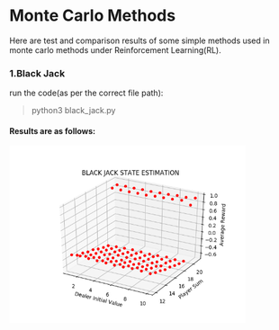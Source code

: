 # Monte Carlo Methods

Here are test and comparison results of some simple methods used in monte carlo methods under Reinforcement Learning(RL).</br>

### 1.Black Jack

run the code(as per the correct file path):
>python3 black_jack.py

#### Results are as follows: 

<img src="result_images/Figure_1.png" alt="" width="420"/>
